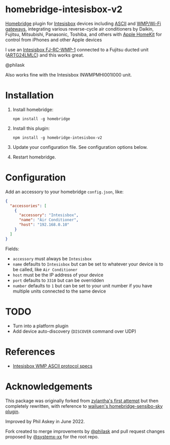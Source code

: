 # homebridge-intesisbox-v2

[Homebridge](https://github.com/nfarina/homebridge) plugin for [Intesisbox](https://www.intesisbox.com) devices including [ASCII](https://www.intesisbox.com/en/ascii/gateways/) and [WMP/Wi-Fi gateways](https://www.intesisbox.com/en/wifi/gateways/), integrating various reverse-cycle air conditioners by Daikin, Fujitsu, Mitsubishi, Panasonic, Toshiba, and others with [Apple HomeKit](https://developer.apple.com/homekit/) for control from iPhones and other Apple devices

I use an [Intesisbox FJ-RC-WMP-1](https://www.intesisbox.com/en/fujitsu-ascii-wifi-vrf-fj-rc-wmp-1/gateway/) connected to a Fujitsu ducted unit ([ARTG24LMLC](https://www.fujitsugeneral.com.au/product/artg24lmlc---7.1kw(c)-8.0kw(h))) and this works great.

@philask

Also works fine with the Intesisbox INWMPMHI001I000 unit.

# Installation

1. Install homebridge:
   ```
   npm install -g homebridge
   ```

2. Install this plugin:
   ```
   npm install -g homebridge-intesisbox-v2
   ```

3. Update your configuration file. See configuration options below.

4. Restart homebridge.

# Configuration

Add an accessory to your homebridge `config.json`, like:

```json
{
  "accessories": [
    {
      "accessory": "Intesisbox",
      "name": "Air Conditioner",
      "host": "192.168.0.10"
    }
  ]
}
```

Fields:

- `accessory` must always be `Intesisbox`
- `name` defaults to `Intesisbox` but can be set to whatever your device is to be called, like `Air Conditioner`
- `host` must be the IP address of your device
- `port` defaults to `3310` but can be overridden
- `number` defaults to `1` but can be set to your unit number if you have multiple units connected to the same device

# TODO

- Turn into a platform plugin
- Add device auto-discovery (`DISCOVER` command over UDP)

# References

- [Intesisbox WMP ASCII protocol specs](https://www.intesisbox.com/intesis/product/media/intesisbox_wmp_protocol_specs_en.pdf?v=2.2)

# Acknowledgements

This package was originally forked from [zylantha's first attempt](https://github.com/zylantha/homebridge-intesisbox) but then completely rewritten, with reference to [wailuen's homebridge-sensibo-sky plugin](https://github.com/wailuen/homebridge-sensibo-sky).

Improved by Phil Askey in June 2022.

Fork created to merge improvements by [@philask](https://github.com/philask) and pull request changes proposed by [@systemx-xx](https://github.com/sj26/homebridge-intesisbox/pull/2) for the root repo.
